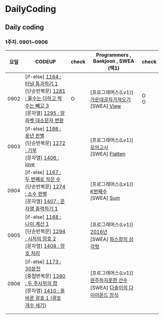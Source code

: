 # DailyCoding
##  Daily coding



###  1주차. 0901~0906

| 요일 | CODEUP                                                       | check | Programmers , Baekjoon , SWEA  (택1)                         | check    |
| ---- | ------------------------------------------------------------ | ----- | ------------------------------------------------------------ | -------- |
| 0902 | [if-else] [1164 : 터널 통과하기 1](https://codeup.kr/problem.php?id=1164)<br />[단순반복문] [1281 : 홀수는 더하고 짝수는 빼고 3](https://codeup.kr/problem.php?id=1281)<br />[문자열] [1295 : 알파벳 대소문자 변환](https://codeup.kr/problem.php?id=1295) | O     | [프로그래머스(Lv1)] [가운데글자가져오기](https://programmers.co.kr/learn/courses/30/lessons/12903)<br />[SWEA] [View](https://swexpertacademy.com/main/code/problem/problemDetail.do?contestProbId=AV134DPqAA8CFAYh) | O<br />O |
| 0903 | [if-else] [1166 : 윤년 판별](https://codeup.kr/problem.php?id=1166)<br />[단순반복문] [1272 : 기부](https://codeup.kr/problem.php?id=1272)<br />[문자열] [1406 : love](https://codeup.kr/problem.php?id=1406) |       | [프로그래머스(Lv1)] [모의고사](https://programmers.co.kr/learn/courses/30/lessons/42840)<br />[SWEA] [Flatten](https://swexpertacademy.com/main/code/problem/problemDetail.do?contestProbId=AV139KOaABgCFAYh) |          |
| 0904 | [if-else] [1167 : 두 번째로 작은 수](https://codeup.kr/problem.php?id=1167)<br />[단순반복문] [1274 : 소수 판별](https://codeup.kr/problem.php?id=1274)<br />[문자열] [1407 : 문자열 출력하기 1](https://codeup.kr/problem.php?id=1407) |       | [프로그래머스(Lv1)] [K번째수](https://programmers.co.kr/learn/courses/30/lessons/42748)<br />[SWEA] [Sum](https://swexpertacademy.com/main/code/problem/problemDetail.do?contestProbId=AV13_BWKACUCFAYh) |          |
| 0905 | [if-else] [1168 : 나이 계산 1](https://codeup.kr/problem.php?id=1168)<br />[단순반복문] [1294 : 시저의 암호 2](https://codeup.kr/problem.php?id=1294)<br />[문자열] [1408 : 암호 처리](https://codeup.kr/problem.php?id=1408) |       | [프로그래머스(Lv1)] [2016년](https://programmers.co.kr/learn/courses/30/lessons/12901)<br />[SWEA] [파스칼의 삼각형](https://swexpertacademy.com/main/code/problem/problemDetail.do?contestProbId=AV5P0-h6Ak4DFAUq) |          |
| 0906 | [if-else] [1173 : 30분전](https://codeup.kr/problem.php?id=1173)<br />[중첩반복문] [1380 : 두 주사위의 합](https://codeup.kr/problem.php?id=1380)<br />[문자열] [1410 : 올바른 괄호 1 (괄호 개수 세기)](https://codeup.kr/problem.php?id=1410) |       | [프로그래머스(Lv1)] [완주하지못한 선수](https://programmers.co.kr/learn/courses/30/lessons/42576)<br />[SWEA] [다솔이의 다이아몬드 장식](https://swexpertacademy.com/main/code/problem/problemDetail.do?contestProbId=AWSNw5jKzwMDFAUr) |          |
|      |                                                              |       |                                                              |          |
|      |                                                              |       |                                                              |          |